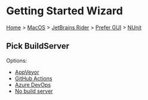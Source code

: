 <!--
GENERATED FILE - DO NOT EDIT
This file was generated by [MarkdownSnippets](https://github.com/SimonCropp/MarkdownSnippets).
Source File: /docs/mdsource/wiz/MacOS_Rider_Gui_NUnit.source.md
To change this file edit the source file and then run MarkdownSnippets.
-->

# Getting Started Wizard

[Home](/docs/wiz/readme.md) > [MacOS](MacOS.md) > [JetBrains Rider](MacOS_Rider.md) > [Prefer GUI](MacOS_Rider_Gui.md) > [NUnit](MacOS_Rider_Gui_NUnit.md)

## Pick BuildServer

Options:
 * [AppVeyor](MacOS_Rider_Gui_NUnit_AppVeyor.md)
 * [GitHub Actions](MacOS_Rider_Gui_NUnit_GitHubActions.md)
 * [Azure DevOps](MacOS_Rider_Gui_NUnit_AzureDevOps.md)
 * [No build server](MacOS_Rider_Gui_NUnit_None.md)
